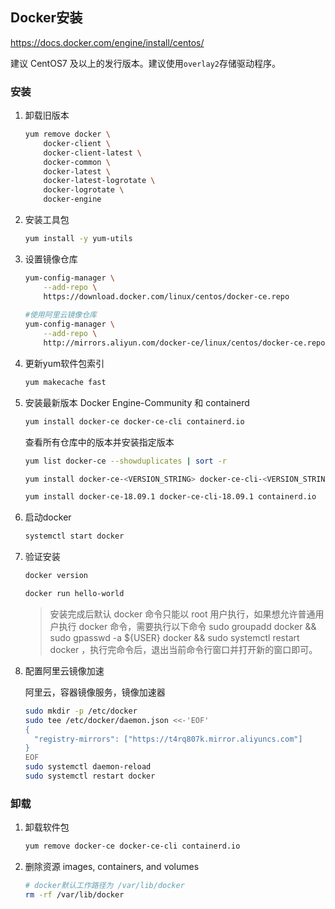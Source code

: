 ## Docker安装

https://docs.docker.com/engine/install/centos/

建议 CentOS7 及以上的发行版本。建议使用`overlay2`存储驱动程序。

### 安装

1. 卸载旧版本

   ```bash
   yum remove docker \
       docker-client \
       docker-client-latest \
       docker-common \
       docker-latest \
       docker-latest-logrotate \
       docker-logrotate \
       docker-engine
   ```

2. 安装工具包

   ```bash
   yum install -y yum-utils
   ```

3. 设置镜像仓库

   ```bash
   yum-config-manager \
       --add-repo \
       https://download.docker.com/linux/centos/docker-ce.repo
       
   #使用阿里云镜像仓库
   yum-config-manager \
       --add-repo \
       http://mirrors.aliyun.com/docker-ce/linux/centos/docker-ce.repo
   ```

4. 更新yum软件包索引

   ```bash
   yum makecache fast
   ```

5. 安装最新版本 Docker Engine-Community 和 containerd

   ```bash
   yum install docker-ce docker-ce-cli containerd.io
   ```

   查看所有仓库中的版本并安装指定版本

   ```bash
   yum list docker-ce --showduplicates | sort -r
   
   yum install docker-ce-<VERSION_STRING> docker-ce-cli-<VERSION_STRING> containerd.io
   
   yum install docker-ce-18.09.1 docker-ce-cli-18.09.1 containerd.io
   ```

6. 启动docker

   ```bash
   systemctl start docker
   ```

7. 验证安装

   ```bash
   docker version
   
   docker run hello-world
   ```

   > 安装完成后默认 docker 命令只能以 root 用户执行，如果想允许普通用户执行 docker 命令，需要执行以下命令 sudo groupadd docker && sudo gpasswd -a ${USER} docker && sudo systemctl restart docker ，执行完命令后，退出当前命令行窗口并打开新的窗口即可。

8. 配置阿里云镜像加速

   阿里云，容器镜像服务，镜像加速器

   ```bash
   sudo mkdir -p /etc/docker
   sudo tee /etc/docker/daemon.json <<-'EOF'
   {
     "registry-mirrors": ["https://t4rq807k.mirror.aliyuncs.com"]
   }
   EOF
   sudo systemctl daemon-reload
   sudo systemctl restart docker
   ```

### 卸载

1. 卸载软件包

   ```bash
   yum remove docker-ce docker-ce-cli containerd.io
   ```

2. 删除资源 images, containers, and volumes

   ```bash
   # docker默认工作路径为 /var/lib/docker
   rm -rf /var/lib/docker
   ```
